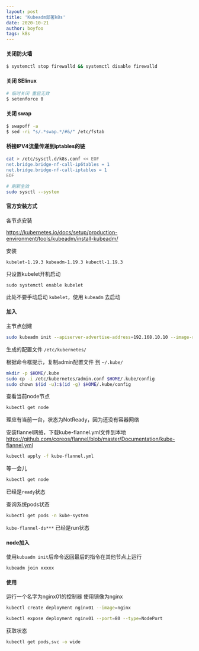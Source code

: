 ```yaml
---
layout: post
title: 'Kubeadm部署k8s'
date: 2020-10-21
author: boyfoo
tags: k8s
---
```


#### 关闭防火墙

```bash
$ systemctl stop firewalld && systemctl disable firewalld
```
#### 关闭 SElinux

```bash
# 临时关闭 重启无效
$ setenforce 0 
```

#### 关闭 swap

```bash
$ swapoff -a
$ sed -ri "s/.*swap.*/#&/" /etc/fstab
```

#### 桥接IPV4流量传递到iptables的链

```bash
cat > /etc/sysctl.d/k8s.conf << EOF
net.bridge.bridge-nf-call-ip6tables = 1
net.bridge.bridge-nf-call-iptables = 1
EOF

# 刷新生效
sudo sysctl --system
```


#### 官方安装方式

各节点安装

https://kubernetes.io/docs/setup/production-environment/tools/kubeadm/install-kubeadm/


安装 
```
kubelet-1.19.3 kubeadm-1.19.3 kubectl-1.19.3
```

只设置kubelet开机启动
```
sudo systemctl enable kubelet
```

此处不要手动启动 `kubelet`，使用 `kubeadm` 去启动


#### 加入

主节点创建
```bash
sudo kubeadm init --apiserver-advertise-address=192.168.10.10 --image-repository registry.aliyuncs.com/google_containers --kubernetes-version v1.19.3 --service-cidr=10.1.0.0/16 --pod-network-cidr=10.244.0.0/16
```

生成的配置文件 `/etc/kubernetes/`

根据命令框提示，复制admin配置文件 到 `~/.kube/`

```bash 
mkdir -p $HOME/.kube
sudo cp -i /etc/kubernetes/admin.conf $HOME/.kube/config
sudo chown $(id -u):$(id -g) $HOME/.kube/config
```

查看当前node节点
```bash
kubectl get node
```

理应有当前一台，状态为NotReady，因为还没有容器网络


安装flannel网络，下载kube-flannel.yml文件到本地
https://github.com/coreos/flannel/blob/master/Documentation/kube-flannel.yml
```bash
kubectl apply -f kube-flannel.yml
```

等一会儿
```bash
kubectl get node
```

已经是`ready`状态


查询系统pods状态
```bash
kubectl get pods -n kube-system
```

`kube-flannel-ds***` 已经是run状态


#### node加入

使用`kubuadm init`后命令返回最后的指令在其他节点上运行

```bash
kubeadm join xxxxx
```

#### 使用

运行一个名字为nginx01的控制器 使用镜像为nginx
```bash
kubectl create deployment nginx01 --image=nginx

kubectl expose deployment nginx01 --port=80 --type=NodePort
```

获取状态

```bash
kubectl get pods,svc -o wide
```
